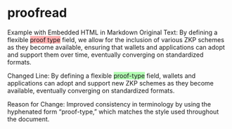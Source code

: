 <style>
  .highlight-red {
    background-color: rgba(255, 0, 0, 0.3); /* Red with 30% opacity */
  }
  .highlight-green {
    background-color: rgba(0, 255, 0, 0.3); /* Green with 30% opacity */
  }
</style>

# proofread

Example with Embedded HTML in Markdown Original Text:
By defining a flexible <span class="highlight-red">proof type</span> field, we allow for the inclusion of various ZKP schemes as they become available, ensuring that wallets and applications can adopt and support them over time, eventually converging on standardized formats.

Changed Line:
By defining a flexible <span class="highlight-green">proof-type</span> field, wallets and applications can adopt and support new ZKP schemes as they become available, eventually converging on standardized formats.

Reason for Change:
Improved consistency in terminology by using the hyphenated form “proof-type,” which matches the style used throughout the document.
